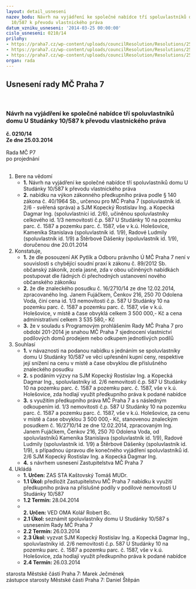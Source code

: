 ```yaml
---
layout: detail_usneseni
nazev_bodu: Návrh na vyjádření ke společné nabídce tří spoluvlastníků domu U Studánky
  10/587 k převodu vlastnického práva
datum_vzniku_usneseni: '2014-03-25 00:00:00'
cislo_usneseni: 0210/14
prilohy:
- https://praha7.cz/wp-content/uploads/councilResolution/Resolutions/25171/14-14-priloha_2_pp587kn.pdf
- https://praha7.cz/wp-content/uploads/councilResolution/Resolutions/25171/14-14-priloha_5_pp587lg.pdf
- https://praha7.cz/wp-content/uploads/councilResolution/Resolutions/25171/14-14-priloha_6_14pp587_z.doc
organ: rada
---
```

<div id="ucUsn_pList" class="usn">
	<span><h2>Usnesení rady MČ Praha 7 </h2>
<br></span><div class="standBody">
<span><h3>Návrh na vyjádření ke společné nabídce tří spoluvlastníků domu U Studánky 10/587 k převodu vlastnického práva</h3></span><div class="center">
		<strong>č. 0210/14</strong><br>
	</div>
<div class="center">
		<strong>Ze dne 25.03.2014</strong><br><br>
	</div>Rada MČ P7<br> po projednání<br><br><ol>
<li>Bere na vědomí<ul>
<li>
<strong>1.</strong> Návrh na vyjádření ke společné nabídce tří spoluvlastníků domu U Studánky 10/587 k převodu vlastnického práva</li>
<li>
<strong>2.</strong> nabídku na výkon zákonného předkupního práva podle § 140 zákona č. 40/1964 Sb., určenou pro MČ Praha 7 (spoluvlastník id. 2/6 - svěřená správa) a SJM Kopecký Rostislav Ing. a Kopecká Dagmar Ing. (spoluvlastníci id. 2/6), učiněnou spoluvlastníky celkového id. 1/3 nemovitosti č.p. 587 U Studánky 10 na pozemku parc. č. 1587 a pozemku parc. č. 1587, vše v k.ú. Holešovice, Kameníka Stanislava (spoluvlastník id. 1/9), Radové Ludmily (spoluvlastník id. 1/9) a Štěrbové Dášenky (spoluvlastník id. 1/9), doručenou dne 20.01.2014</li>
</ul>
</li>
<li>Konstatuje,<ul>
<li>
<strong>1.</strong> že dle posouzení AK Pytlík a Odboru právního Ú MČ Praha 7 není v souvislosti  s chybějící soudní praxí k zákonu č. 89/2012 Sb. občanský zákoník, zcela jasné, zda v obou učiněných nabídkách postupovat dle řádných či přechodných ustanovení nového občanského zákoníku</li>
<li>
<strong>2.</strong> že dle znaleckého posudku č. 16/2710/14 ze dne 12.02.2014, zpracovaného Ing. Janem Fujáčkem, Čenkov 216, 250 70 Odolena Voda, činí cena id. 1/3 nemovitosti č.p. 587 U Studánky 10 na pozemku parc. č. 1587 a pozemku parc. č. 1587, vše v k.ú. Holešovice, v místě a čase obvyklá celkem 3 500 000,- Kč a cena administrativní celkem 3 535 580,- Kč</li>
<li>
<strong>3.</strong> že v souladu s Programovým prohlášením Rady MČ Praha 7 pro období 201-2014 je snahou MČ Praha 7 sjednocení vlastnictví podílových domů prodejem nebo odkupem jednotlivých podílů   </li>
</ul>
</li>
<li>Souhlasí<ul>
<li>
<strong>1.</strong> v návaznosti na podanou nabídku s jednáním se spoluvlastníky domu U Studánky 10/587 ve věci upřesnění kupní ceny, respektive její snížení na cenu v místě a čase obvyklou dle příslušného znaleckého posudku</li>
<li>
<strong>2.</strong> s podáním výzvy na SJM Kopecký Rostislav Ing. a Kopecká Dagmar Ing., spoluvlastníky id. 2/6 nemovitosti č.p. 587 U Studánky 10 na pozemku parc. č. 1587 a pozemku parc. č. 1587, vše v k.ú. Holešovice, zda hodlají využít předkupního práva k podané nabídce</li>
<li>
<strong>3.</strong> s využitím předkupního práva MČ Praha 7 a s následným odkoupením id. 1/3 nemovitosti č.p. 587 U Studánky 10 na pozemku parc. č. 1587 a pozemku parc. č. 1587, vše v k.ú. Holešovice, za cenu v místě a čase obvyklou 3 500 000,- Kč, stanovenou znaleckým posudkem č. 16/2710/14 ze dne 12.02.2014, zpracovaným Ing. Janem Fujáčkem, Čenkov 216, 250 70 Odolena Voda, od spoluvlastníků Kameníka Stanislava (spoluvlastník id. 1/9), Radové Ludmily (spoluvlastník id. 1/9) a Štěrbové Dášenky (spoluvlastník id. 1/9), s případnou úpravou dle konečného vyjádření spoluvlastníků id. 2/6 SJM Kopecký Rostislav Ing. a Kopecká Dagmar Ing.</li>
<li>
<strong>4.</strong> s návrhem usnesení Zastupitelstva MČ Praha 7</li>
</ul>
</li>
<li>Ukládá<ul>
<li>
<strong>1. Určen: </strong>ZAS STA Kaštovský Tomáš MUDr.</li>
<li>
<strong>1.1 Úkol: </strong>předložit Zastupitelstvu MČ Praha 7 nabídku k využití předkupního práva na příslušné podíly v podílové nemovitosti U Studánky 10/587</li>
<li>
<strong>1.2 Termín: </strong>28.04.2014</li>
<li>
<strong><br>2. Určen: </strong>VED OMA Kolář Robert Bc.</li>
<li>
<strong>2.1 Úkol: </strong>seznámit spoluvlastníky domu U Studánky 10/587 s usnesením Rady MČ Praha 7</li>
<li>
<strong>2.2 Termín: </strong>26.03.2014</li>
<li>
<strong>2.3 Úkol: </strong>vyzvat SJM Kopecký Rostislav Ing. a Kopecká Dagmar Ing., spoluvlastníky id. 2/6 nemovitosti č.p. 587 U Studánky 10 na pozemku parc. č. 1587 a pozemku parc. č. 1587, vše v k.ú. Holešovice, zda hodlají využít předkupního práva k podané nabídce</li>
<li>
<strong>2.4 Termín: </strong>26.03.2014</li>
</ul>
</li>
</ol>starosta Městské části Praha 7: Marek Ječmének<br>zástupce starosty Městské části Praha 7: Daniel Štěpán 
</div>
</div>
